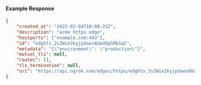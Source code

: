 <!-- Code generated for API Clients. DO NOT EDIT. -->

#### Example Response

```json
{
	"created_at": "2025-02-04T10:08:25Z",
	"description": "acme https edge",
	"hostports": ["example.com:443"],
	"id": "edghts_2sZWie2kyjpdaev8UwUQqhRb1qC",
	"metadata": "{\"environment\": \"production\"}",
	"mutual_tls": null,
	"routes": [],
	"tls_termination": null,
	"uri": "https://api.ngrok.com/edges/https/edghts_2sZWie2kyjpdaev8UwUQqhRb1qC"
}
```
